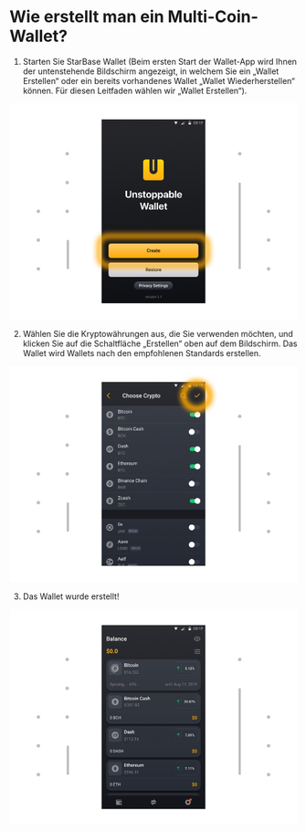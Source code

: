 # Wie erstellt man ein Multi-Coin-Wallet?

1. Starten Sie StarBase Wallet (Beim ersten Start der Wallet-App wird Ihnen der untenstehende Bildschirm angezeigt, in welchem Sie ein „Wallet Erstellen“ oder ein bereits vorhandenes Wallet „Wallet Wiederherstellen“ können. Für diesen Leitfaden wählen wir „Wallet Erstellen“).

![](../images/android-create-welcome-l.png)

2. Wählen Sie die Kryptowährungen aus, die Sie verwenden möchten, und klicken Sie auf die Schaltfläche „Erstellen“ oben auf dem Bildschirm. Das Wallet wird Wallets nach den empfohlenen Standards erstellen.

![](../images/android-create-choosecoin-l.png)

3. Das Wallet wurde erstellt!

![](../images/android-create-balance-l.png)


